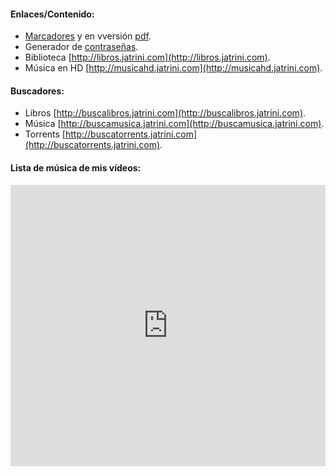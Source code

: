 #### **Enlaces/Contenido:**
- [Marcadores](marcadores) y en vversión [pdf](marcadores/marcadores.pdf).
- Generador de [contraseñas](passwords).
- Biblioteca [http://libros.jatrini.com](http://libros.jatrini.com).
- Música en HD [http://musicahd.jatrini.com](http://musicahd.jatrini.com).

#### **Buscadores:**
- Libros [http://buscalibros.jatrini.com](http://buscalibros.jatrini.com).
- Música [http://buscamusica.jatrini.com](http://buscamusica.jatrini.com).
- Torrents [http://buscatorrents.jatrini.com](http://buscatorrents.jatrini.com).

#### **Lista de música de mis vídeos:**
<iframe allow="autoplay *; encrypted-media *;" frameborder="0" height="450" style="width:100%;max-width:660px;overflow:hidden;background:transparent;" sandbox="allow-forms allow-popups allow-same-origin allow-scripts allow-storage-access-by-user-activation allow-top-navigation-by-user-activation" src="https://embed.music.apple.com/es/playlist/m%C3%BAsica-supergenial-de-mis-v%C3%ADdeos/pl.u-8aAVZ6qhoXZAdl"></iframe>
